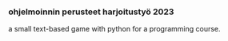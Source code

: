 ### ohjelmoinnin perusteet harjoitustyö 2023
a small text-based game with python for a programming course. 


